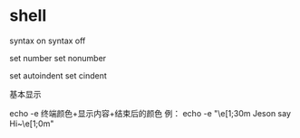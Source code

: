 # shell
syntax on
syntax off

set number 
set nonumber

set autoindent
set cindent

基本显示

echo -e 终端颜色+显示内容+结束后的颜色
例：
	echo -e "\e[1;30m Jeson say Hi~\e[1;0m"
